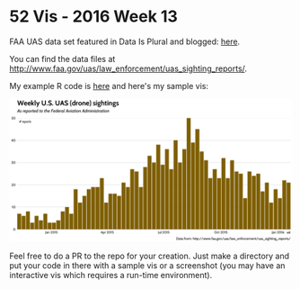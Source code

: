 # 52 Vis - 2016 Week 13

FAA UAS data set featured in Data Is Plural and blogged: <a href="https://rud.is/b/2016/03/30/introducing-a-weekly-r-python-js-etc-vis-challenge/">here</a>.

You can find the data files at <http://www.faa.gov/uas/law_enforcement/uas_sighting_reports/>.

My example R code is [here](https://github.com/52vis/2016-13/blob/master/2016-13.r) and here's my sample vis:

![](2016-13-example-vis.png)

Feel free to do a PR to the repo for your creation. Just make a directory and put your code in there with a sample vis or a screenshot (you may have an interactive vis which requires a run-time environment).

